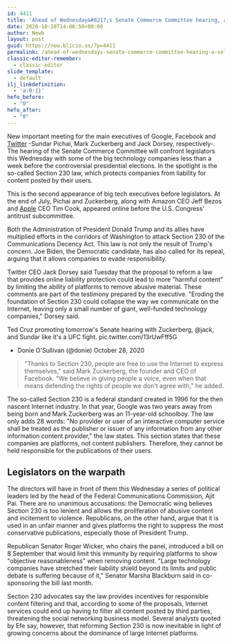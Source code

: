```yaml
---
id: 4411
title: 'Ahead of Wednesday&#8217;s Senate Commerce Committee hearing, a selection of questions that experts on Section 230 would prefer to ask social media executives'
date: 2020-10-28T14:06:50+00:00
author: Newb
layout: post
guid: https://new.blicio.us/?p=4411
permalink: /ahead-of-wednesdays-senate-commerce-committee-hearing-a-selection-of-questions-that-experts-on-section-230-would-prefer-to-ask-social-media-executives/
classic-editor-remember:
  - classic-editor
slide_template:
  - default
ilj_linkdefinition:
  - 'a:0:{}'
hefo_before:
  - "0"
hefo_after:
  - "0"
---
```

New important meeting for the main executives of Google, Facebook and [Twitter](https://new.blicio.us/how-to-promote-your-startup-using-twitter/) -Sundar Pichai, Mark Zuckerberg and Jack Dorsey, respectively-. The hearing of the Senate Commerce Committee will confront legislators this Wednesday with some of the big technology companies less than a week before the controversial presidential elections. In the spotlight is the so-called Section 230 law, which protects companies from liability for content posted by their users.

This is the second appearance of big tech executives before legislators. At the end of July, Pichai and Zuckerberg, along with Amazon CEO Jeff Bezos and [Apple](https://new.blicio.us/the-humble-beginnings-of-apple/) CEO Tim Cook, appeared online before the U.S. Congress' antitrust subcommittee.

Both the Administration of President Donald Trump and its allies have multiplied efforts in the corridors of Washington to attack Section 230 of the Communications Decency Act. This law is not only the result of Trump's concern. Joe Biden, the Democratic candidate, has also called for its repeal, arguing that it allows companies to evade responsibility.

Twitter CEO Jack Dorsey said Tuesday that the proposal to reform a law that provides online liability protection could lead to more "harmful content" by limiting the ability of platforms to remove abusive material. These comments are part of the testimony prepared by the executive. "Eroding the foundation of Section 230 could collapse the way we communicate on the Internet, leaving only a small number of giant, well-funded technology companies," Dorsey said.

Ted Cruz promoting tomorrow's Senate hearing with Zuckerberg, @jack, and Sundar like it's a UFC fight. pic.twitter.com/13rUwFff5G

  * Donie O'Sullivan (@donie) October 28, 2020

> "Thanks to Section 230, people are free to use the Internet to express themselves," said Mark Zuckerberg, the founder and CEO of Facebook. "We believe in giving people a voice, even when that means defending the rights of people we don't agree with," he added.

The so-called Section 230 is a federal standard created in 1996 for the then nascent Internet industry. In that year, Google was two years away from being born and Mark Zuckerberg was an 11-year-old schoolboy. The law only adds 28 words: "No provider or user of an interactive computer service shall be treated as the publisher or issuer of any information from any other information content provider," the law states. This section states that these companies are platforms, not content publishers. Therefore, they cannot be held responsible for the publications of their users.

## Legislators on the warpath

The directors will have in front of them this Wednesday a series of political leaders led by the head of the Federal Communications Commission, Ajit Pai. There are no unanimous accusations: the Democratic wing believes Section 230 is too lenient and allows the proliferation of abusive content and incitement to violence. Republicans, on the other hand, argue that it is used in an unfair manner and gives platforms the right to suppress the most conservative publications, especially those of President Trump.

Republican Senator Roger Wicker, who chairs the panel, introduced a bill on 8 September that would limit this immunity by requiring platforms to show "objective reasonableness" when removing content. "Large technology companies have stretched their liability shield beyond its limits and public debate is suffering because of it," Senator Marsha Blackburn said in co-sponsoring the bill last month.

Section 230 advocates say the law provides incentives for responsible content filtering and that, according to some of the proposals, Internet services could end up having to filter all content posted by third parties, threatening the social networking business model. Several analysts quoted by Efe say, however, that reforming Section 230 is now inevitable in light of growing concerns about the dominance of large Internet platforms.